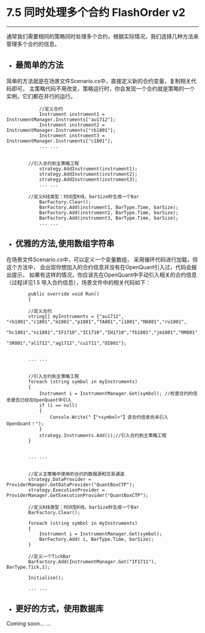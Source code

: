 # 7.5 同时处理多个合约 FlashOrder v2

---

通常我们需要相同的策略同时处理多个合约，根据实际情况，我们选择几种方法来管理多个合约的信息。

* ## 最简单的方法

简单的方法就是在场景文件Scenario.cs中，直接定义新的合约变量，复制相关代码即可， 主策略代码不用改变，策略运行时，你会发现一个合约就是策略的一个实例，它们都在并行的运行。

```
            //定义合约
            Instrument instrument1 = InstrumentManager.Instruments["au1712"];
            Instrument instrument2 = InstrumentManager.Instruments["rb1801"];
            Instrument instrument3 = InstrumentManager.Instruments["c1801"];
            ... ... 


        //引入合约到主策略工程
            strategy.AddInstrument(instrument1);
            strategy.AddInstrument(instrument2);
            strategy.AddInstrument(instrument3);
            ... ... 

        //定义K线类型：时间型K线，barSize秒生成一个Bar
            BarFactory.Clear();
            BarFactory.Add(instrument1, BarType.Time, barSize);
            BarFactory.Add(instrument2, BarType.Time, barSize);
            BarFactory.Add(instrument3, BarType.Time, barSize);
            ... ...
```

* ## 优雅的方法,使用数组字符串

在场景文件Scenario.cs中，可以定义一个变量数组， 采用循环代码进行加载，但这个方法中， 会出现你想加入的合约信息并没有在OpenQuant引入过，代码会报出提示， 如果有这样的情况，你应该先在OpenQuant中手动引入相关的合约信息（过程详见1.5 导入合约信息），场景文件中的相关代码如下：

```
        public override void Run()
        {

        //定义合约
        string[] myInstruments = {"au1712", "rb1801","c1801","m1801","p1801","TA801","i1801","MA801","ru1801", 
                              "hc1801","ni1801","IF1710","IC1710","IH1710","fb1801","jm1801","RM801","ZC801", 
                              "SR801","al1712","ag1712","cu1711","OI801"};


        ... ... 


        //引入合约到主策略工程
        foreach (string symbol in myInstruments)
        {
            Instrument i = InstrumentManager.Get(symbol); //检查合约的信息是否已经在OpenQuant中引入
            if (i == null)
            {
                Console.Write("【"+symbol+"】该合约信息尚未引入OpenQuant！");
            }
            strategy.Instruments.Add(i);//引入合约到主策略工程
        }


        ... ... 


        //定义主策略中使用的合约的数据源和交易通道
        strategy.DataProvider = ProviderManager.GetDataProvider("QuantBoxCTP");
        strategy.ExecutionProvider = ProviderManager.GetExecutionProvider("QuantBoxCTP");

        //定义K线类型：时间型K线，barSize秒生成一个Bar
        BarFactory.Clear();

        foreach (string symbol in myInstruments)
        {
            Instrument i = InstrumentManager.Get(symbol);
            BarFactory.Add( i, BarType.Time, barSize);
        }

        //定义一个TickBar
        BarFactory.Add(InstrumentManager.Get("IF1711"), BarType.Tick,1);

        Initialize();

        ... ...
```

* ## 更好的方式，使用数据库

Coming soon... ...



















